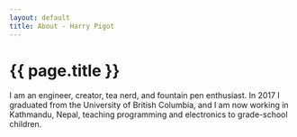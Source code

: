 ```yaml
---
layout: default
title: About - Harry Pigot
---
```


{{ page.title }}
===
I am an engineer, creator, tea nerd, and fountain pen enthusiast. In 2017 I graduated from the University of British Columbia, and I am now working in Kathmandu, Nepal, teaching programming and electronics to grade-school children.